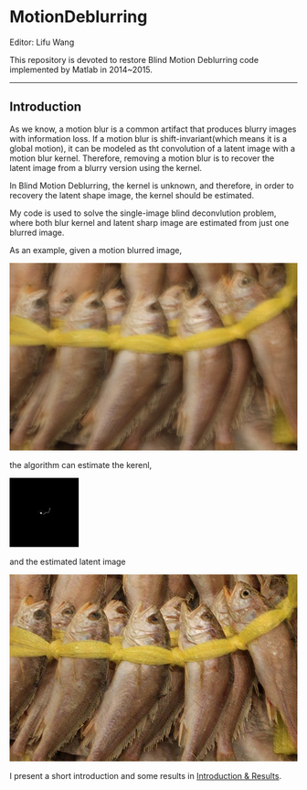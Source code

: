 # MotionDeblurring

Editor: Lifu Wang

This repository is devoted to restore Blind Motion Deblurring code implemented by Matlab in 2014~2015.

---

## Introduction
As we know, a motion blur is a common artifact that produces blurry images with information loss. If a motion blur is shift-invariant(which means it is a global motion), it can be modeled as tht convolution of a latent image with a motion blur kernel. Therefore, removing a motion blur is to recover the latent image from a blurry version using the kernel.

In Blind Motion Deblurring, the kernel is unknown, and therefore, in order to recovery the latent shape image, the kernel should be estimated.

My code is used to solve the single-image blind deconvlution problem, where both blur kernel and latent sharp image are estimated from just one blurred image.

As an example, given a motion blurred image,

![blurred](./FastMotionDeblurring/test_images/fishes.jpg)

the algorithm can estimate the kerenl,

![kernel](./FastMotionDeblurring/Results/Kernel_fishes.jpg)

and the estimated latent image

![deblurred](./FastMotionDeblurring/Results/deblur_fishes.jpg)


I present a short introduction and some results in [Introduction & Results](./FastMotionDeblurring/Introduction.pdf).
